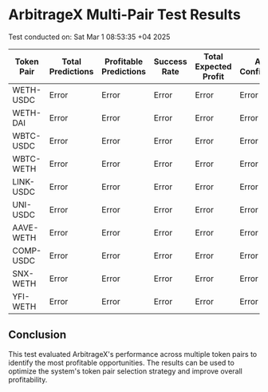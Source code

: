 # ArbitrageX Multi-Pair Test Results

Test conducted on: Sat Mar  1 08:53:35 +04 2025

| Token Pair | Total Predictions | Profitable Predictions | Success Rate | Total Expected Profit | Avg Confidence | Avg Execution Time |
|------------|-------------------|------------------------|--------------|----------------------|----------------|---------------------|
| WETH-USDC | Error | Error | Error | Error | Error | Error |
| WETH-DAI | Error | Error | Error | Error | Error | Error |
| WBTC-USDC | Error | Error | Error | Error | Error | Error |
| WBTC-WETH | Error | Error | Error | Error | Error | Error |
| LINK-USDC | Error | Error | Error | Error | Error | Error |
| UNI-USDC | Error | Error | Error | Error | Error | Error |
| AAVE-WETH | Error | Error | Error | Error | Error | Error |
| COMP-USDC | Error | Error | Error | Error | Error | Error |
| SNX-WETH | Error | Error | Error | Error | Error | Error |
| YFI-WETH | Error | Error | Error | Error | Error | Error |

## Conclusion

This test evaluated ArbitrageX's performance across multiple token pairs to identify the most profitable opportunities.
The results can be used to optimize the system's token pair selection strategy and improve overall profitability.
